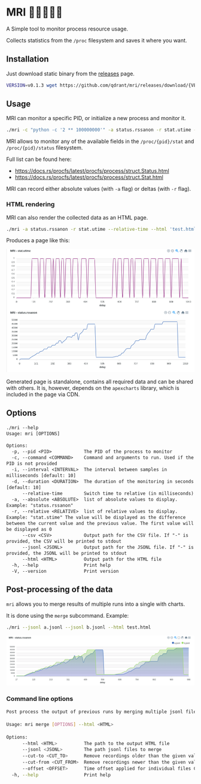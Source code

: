 

# MRI 🧲🩻👩🏻‍💻

A Simple tool to monitor process resource usage.

Collects statistics from the `/proc` filesystem and saves it where you want.


## Installation

Just download static binary from the [releases](https://github.com/qdrant/mri/releases) page.

```bash
VERSION=v0.1.3 wget https://github.com/qdrant/mri/releases/download/{VERSION}/mri-x86_64-unknown-linux-musl.tar.gz -O mri.tgz ; tar -xzvf mri.tgz
```

## Usage

MRI can monitor a specific PID, or initialize a new process and monitor it.

```bash
./mri -c "python -c '2 ** 100000000'" -a status.rssanon -r stat.utime --jsonl -
```

MRI allows to monitor any of the available fields in the `/proc/{pid}/stat` and `/proc/{pid}/status` filesystem.

Full list can be found here:
 - https://docs.rs/procfs/latest/procfs/process/struct.Status.html
 - https://docs.rs/procfs/latest/procfs/process/struct.Stat.html

MRI can record either absolute values (with `-a` flag) or deltas (with `-r` flag).

### HTML rendering

MRI can also render the collected data as an HTML page.

```bash
./mri -a status.rssanon -r stat.utime --relative-time --html 'test.html' --pid 123 -d 5
```

Produces a page like this:


![plot](./data/example.png)


Generated page is standalone, contains all required data and can be shared with others.
It is, however, depends on the `apexcharts` library, which is included in the page via CDN.


## Options

```
./mri --help
Usage: mri [OPTIONS]

Options:
  -p, --pid <PID>            The PID of the process to monitor
  -c, --command <COMMAND>    Command and arguments to run. Used if the PID is not provided
  -i, --interval <INTERVAL>  The interval between samples in milliseconds [default: 10]
  -d, --duration <DURATION>  The duration of the monitoring in seconds [default: 10]
      --relative-time        Switch time to relative (in milliseconds)
  -a, --absolute <ABSOLUTE>  list of absolute values to display. Example: "status.rssanon"
  -r, --relative <RELATIVE>  list of relative values to display. Example: "stat.stime" The value will be displayed as the difference between the current value and the previous value. The first value will be displayed as 0
      --csv <CSV>            Output path for the CSV file. If "-" is provided, the CSV will be printed to stdout
      --jsonl <JSONL>        Output path for the JSONL file. If "-" is provided, the JSONL will be printed to stdout
      --html <HTML>          Output path for the HTML file
  -h, --help                 Print help
  -V, --version              Print version
```


## Post-processing of the data

`mri` allows you to merge results of multiple runs into a single with charts.

It is done using the `merge` subcommand. Example:

```bash
./mri --jsonl a.jsonl --jsonl b.jsonl --html test.html
```

![merge result](./data/merge-example.png)

### Command line options

```bash
Post process the output of previous runs by merging multiple jsonl files into a HTML graph

Usage: mri merge [OPTIONS] --html <HTML>

Options:
      --html <HTML>          The path to the output HTML file
      --jsonl <JSONL>        The path jsonl files to merge
      --cut-to <CUT_TO>      Remove recordings older than the given value
      --cut-from <CUT_FROM>  Remove recordings newer than the given value
      --offset <OFFSET>      Time offset applied for individual files Can specify multiple values, one for each merged file
  -h, --help                 Print help
```

